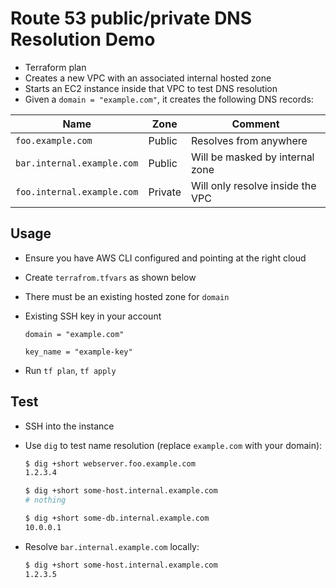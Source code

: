 # Route 53 public/private DNS Resolution Demo

- Terraform plan
- Creates a new VPC with an associated internal hosted zone
- Starts an EC2 instance inside that VPC to test DNS resolution
- Given a `domain = "example.com"`, it creates the following DNS records:

|Name|Zone|Comment|
|----|----|-------|
|`foo.example.com`|Public|Resolves from anywhere|
|`bar.internal.example.com`|Public|Will be masked by internal zone|
|`foo.internal.example.com`|Private|Will only resolve inside the VPC|

## Usage

- Ensure you have AWS CLI configured and pointing at the right cloud
- Create `terrafrom.tfvars` as shown below
- There must be an existing hosted zone for `domain`
- Existing SSH key in your account

    ```hcl
    domain = "example.com"

    key_name = "example-key"
    ```

- Run `tf plan`, `tf apply`

## Test

- SSH into the instance
- Use `dig` to test name resolution (replace `example.com` with your domain):

    ```sh
    $ dig +short webserver.foo.example.com
    1.2.3.4

    $ dig +short some-host.internal.example.com
    # nothing

    $ dig +short some-db.internal.example.com
    10.0.0.1
    ```

- Resolve `bar.internal.example.com` locally:

    ```sh
    $ dig +short some-host.internal.example.com
    1.2.3.5
    ```
